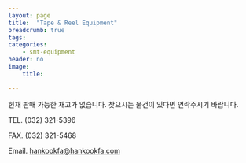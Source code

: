 ```yaml
---
layout: page
title:  "Tape & Reel Equipment"
breadcrumb: true
tags:
categories:
    - smt-equipment
header: no
image:
    title:

---
```

<p class="teaser" itemprop="description">
현재 판매 가능한 재고가 없습니다. 찾으시는 물건이 있다면 연락주시기 바랍니다.
</p>

TEL. (032) 321-5396

FAX. (032) 321-5468

Email. [hankookfa@hankookfa.com](mailto:hankookfa@hankookfa.com)  
